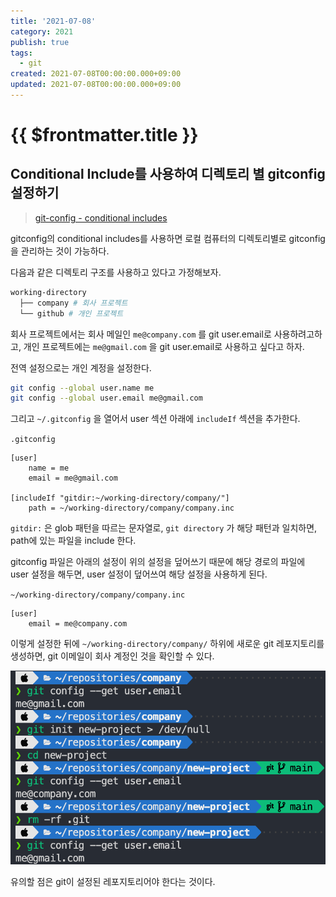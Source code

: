 ```yaml
---
title: '2021-07-08'
category: 2021
publish: true
tags:
  - git
created: 2021-07-08T00:00:00.000+09:00
updated: 2021-07-08T00:00:00.000+09:00
---
```


# {{ $frontmatter.title }}

## Conditional Include를 사용하여 디렉토리 별 gitconfig 설정하기

> [git-config - conditional includes](https://git-scm.com/docs/git-config#_conditional_includes)

gitconfig의 conditional includes를 사용하면 로컬 컴퓨터의 디렉토리별로 gitconfig 을 관리하는 것이 가능하다.

다음과 같은 디렉토리 구조를 사용하고 있다고 가정해보자.

```bash
working-directory
  ├── company # 회사 프로젝트
  └── github # 개인 프로젝트
```

회사 프로젝트에서는 회사 메일인 `me@company.com` 를 git user.email로 사용하려고하고, 개인 프로젝트에는 `me@gmail.com` 을 git user.email로 사용하고 싶다고 하자.

전역 설정으로는 개인 계정을 설정한다.

```bash
git config --global user.name me
git config --global user.email me@gmail.com
```

그리고 `~/.gitconfig` 을 열어서 user 섹션 아래에 `includeIf` 섹션을 추가한다.

`.gitconfig`

```
[user]
    name = me
    email = me@gmail.com

[includeIf "gitdir:~/working-directory/company/"]
    path = ~/working-directory/company/company.inc
```

`gitdir:` 은 glob 패턴을 따르는 문자열로, `git directory` 가 해당 패턴과 일치하면, path에 있는 파일을 include 한다.

gitconfig 파일은 아래의 설정이 위의 설정을 덮어쓰기 때문에 해당 경로의 파일에 user 설정을 해두면, user 설정이 덮어쓰여 해당 설정을 사용하게 된다.

`~/working-directory/company/company.inc`

```
[user]
	email = me@company.com
```

이렇게 설정한 뒤에 `~/working-directory/company/` 하위에 새로운 git 레포지토리를생성하면, git 이메일이 회사 계정인 것을 확인할 수 있다.

![2021-07-08-image-0](./images/2021-07-08-image-0.png)

유의할 점은 git이 설정된 레포지토리어야 한다는 것이다.
